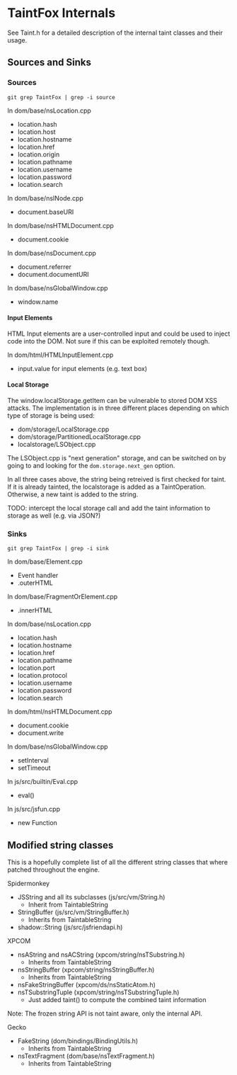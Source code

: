 # TaintFox Internals

See Taint.h for a detailed description of the internal taint classes and their usage.

## Sources and Sinks

### Sources

    git grep TaintFox | grep -i source

In dom/base/nsLocation.cpp
* location.hash
* location.host
* location.hostname
* location.href
* location.origin
* location.pathname
* location.username
* location.password
* location.search

In dom/base/nsINode.cpp
* document.baseURI

In dom/base/nsHTMLDocument.cpp
* document.cookie

In dom/base/nsDocument.cpp
* document.referrer
* document.documentURI

In dom/base/nsGlobalWindow.cpp
* window.name

#### Input Elements
HTML Input elements are a user-controlled input and could be used to inject
code into the DOM. Not sure if this can be exploited remotely though.

In dom/html/HTMLInputElement.cpp
* input.value for input elements (e.g. text box)

#### Local Storage
The window.localStorage.getItem can be vulnerable to stored DOM XSS attacks.
The implementation is in three different places depending on which type of
storage is being used:

* dom/storage/LocalStorage.cpp
* dom/storage/PartitionedLocalStorage.cpp
* localstorage/LSObject.cpp

The LSObject.cpp is "next generation" storage, and can be switched on by
going to [](about:config) and looking for the ```dom.storage.next_gen``` option.

In all three cases above, the string being retreived is first checked for
taint. If it is already tainted, the localstorage is added as a TaintOperation.
Otherwise, a new taint is added to the string.

TODO: intercept the local storage call and add the taint information to storage
as well (e.g. via JSON?)


### Sinks

    git grep TaintFox | grep -i sink

In dom/base/Element.cpp
* Event handler
* .outerHTML

In dom/base/FragmentOrElement.cpp
* .innerHTML

In dom/base/nsLocation.cpp
* location.hash
* location.hostname
* location.href
* location.pathname
* location.port
* location.protocol
* location.username
* location.password
* location.search

In dom/html/nsHTMLDocument.cpp
* document.cookie
* document.write

In dom/base/nsGlobalWindow.cpp
* setInterval
* setTimeout

In js/src/builtin/Eval.cpp
* eval()

In js/src/jsfun.cpp
* new Function



## Modified string classes

This is a hopefully complete list of all the different string classes that where patched throughout the engine.

Spidermonkey

* JSString and all its subclasses (js/src/vm/String.h)
    - Inherit from TaintableString
* StringBuffer (js/src/vm/StringBuffer.h)
    - Inherits from TaintableString
* shadow::String (js/src/jsfriendapi.h)

XPCOM

* nsAString and nsACString (xpcom/string/nsTSubstring.h)
    - Inherits from TaintableString
* nsStringBuffer (xpcom/string/nsStringBuffer.h)
    - Inherits from TaintableString
* nsFakeStringBuffer (xpcom/ds/nsStaticAtom.h)
* nsTSubstringTuple (xpcom/string/nsTSubstringTuple.h)
    - Just added taint() to compute the combined taint information

Note: The frozen string API is not taint aware, only the internal API.

Gecko

* FakeString (dom/bindings/BindingUtils.h)
    - Inherits from TaintableString
* nsTextFragment (dom/base/nsTextFragment.h)
    - Inherits from TaintableString

